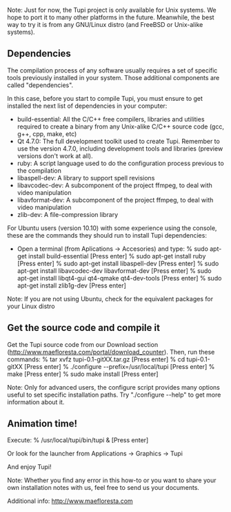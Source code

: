  Note: Just for now, the Tupi project is only available for Unix systems. 
 We hope to port it to many other platforms in the future. Meanwhile, the 
 best way to try it is from any GNU/Linux distro (and FreeBSD or Unix-alike 
 systems).

 ## Dependencies

 The compilation process of any software usually requires a set of specific
 tools previously installed in your system. Those additional components are 
 called "dependencies".

 In this case, before you start to compile Tupi, you must ensure to get 
 installed the next list of dependencies in your computer:

 * build-essential: All the C/C++ free compilers, libraries and utilities
   required to create a binary from any Unix-alike C/C++ source code (gcc,
   g++, cpp, make, etc)
 * Qt 4.7.0: The full development toolkit used to create Tupi. Remember 
   to use the version 4.7.0, including development tools and libraries 
   (preview versions don't work at all).
 * ruby: A script language used to do the configuration process previous 
   to the compilation
 * libaspell-dev: A library to support spell revisions
 * libavcodec-dev: A subcomponent of the project ffmpeg, to deal with 
   video manipulation
 * libavformat-dev: A subcomponent of the project ffmpeg, to deal with 
   video manipulation
 * zlib-dev: A file-compression library

 For Ubuntu users (version 10.10) with some experience using the console, 
 these are the commands they should run to install Tupi dependencies:

 - Open a terminal (from Aplications -> Accesories) and type:
    % sudo apt-get install build-essential    [Press enter]
    % sudo apt-get install ruby    [Press enter]
    % sudo apt-get install libaspell-dev    [Press enter]
    % sudo apt-get install libavcodec-dev libavformat-dev    [Press enter]
    % sudo apt-get install libqt4-gui qt4-qmake qt4-dev-tools    [Press enter]
    % sudo apt-get install zlib1g-dev    [Press enter]

 Note: If you are not using Ubuntu, check for the equivalent packages for your
 Linux distro

 ## Get the source code and compile it

 Get the Tupi source code from our Download section
 (http://www.maefloresta.com/portal/download_counter). Then, 
 run these commands:
    % tar xvfz tupi-0.1-gitXX.tar.gz    [Press enter]
    % cd tupi-0.1-gitXX    [Press enter]
    % ./configure --prefix=/usr/local/tupi    [Press enter]
    % make    [Press enter]
    % sudo make install    [Press enter]

 Note: Only for advanced users, the configure script provides many options 
 useful to set specific installation paths. Try "./configure --help" to get 
 more information about it.

 ## Animation time!

 Execute:
    % /usr/local/tupi/bin/tupi &    [Press enter]

 Or look for the launcher from Applications -> Graphics -> Tupi

 And enjoy Tupi!

 Note: Whether you find any error in this how-to or you want to share your own
 installation notes with us, feel free to send us your documents.

 Additional info: http://www.maefloresta.com
